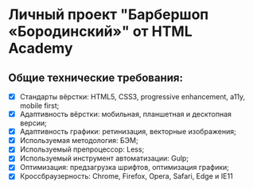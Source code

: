# **Личный проект "Барбершоп «Бородинский»" от HTML Academy**
## Общие технические требования:
- [X] Стандарты вёрстки: HTML5, CSS3, progressive enhancement, a11y, mobile first;
- [X] Адаптивность вёрстки: мобильная, планшетная и десктопная версии;
- [X] Адаптивность графики: ретинизация, векторные изображения;
- [X] Используемая методология: БЭМ;
- [X] Используемый препроцессор: Less;
- [X] Используемый инструмент автоматизации: Gulp;
- [X] Оптимизация: предзагрузка шрифтов, оптимизация графики;
- [X] Кроссбраузерность: Chrome, Firefox, Opera, Safari, Edge и IE11
